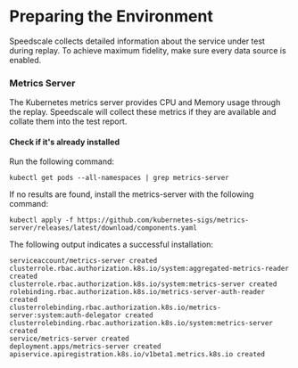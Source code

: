 # Preparing the Environment

Speedscale collects detailed information about the service under test during replay. To achieve maximum fidelity, make sure every data source is enabled.

### Metrics Server

The Kubernetes metrics server provides CPU and Memory usage through the replay. Speedscale will collect these metrics if they are available and collate them into the test report.

#### Check if it's already installed

Run the following command:

```
kubectl get pods --all-namespaces | grep metrics-server
```

If no results are found, install the metrics-server with the following command:

```
kubectl apply -f https://github.com/kubernetes-sigs/metrics-server/releases/latest/download/components.yaml
```

The following output indicates a successful installation:

```
serviceaccount/metrics-server created
clusterrole.rbac.authorization.k8s.io/system:aggregated-metrics-reader created
clusterrole.rbac.authorization.k8s.io/system:metrics-server created
rolebinding.rbac.authorization.k8s.io/metrics-server-auth-reader created
clusterrolebinding.rbac.authorization.k8s.io/metrics-server:system:auth-delegator created
clusterrolebinding.rbac.authorization.k8s.io/system:metrics-server created
service/metrics-server created
deployment.apps/metrics-server created
apiservice.apiregistration.k8s.io/v1beta1.metrics.k8s.io created
```
